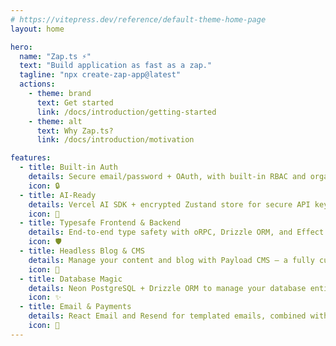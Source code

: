 ```yaml
---
# https://vitepress.dev/reference/default-theme-home-page
layout: home

hero:
  name: "Zap.ts ⚡️"
  text: "Build application as fast as a zap."
  tagline: "npx create-zap-app@latest"
  actions:
    - theme: brand
      text: Get started
      link: /docs/introduction/getting-started
    - theme: alt
      text: Why Zap.ts?
      link: /docs/introduction/motivation

features:
  - title: Built-in Auth
    details: Secure email/password + OAuth, with built-in RBAC and organization management — powered by Better Auth.
    icon: 🔒
  - title: AI-Ready
    details: Vercel AI SDK + encrypted Zustand store for secure API key and provider config management.
    icon: 🤖
  - title: Typesafe Frontend & Backend
    details: End-to-end type safety with oRPC, Drizzle ORM, and Effect — seamlessly handling business logic from frontend to backend.
    icon: 🛡️
  - title: Headless Blog & CMS
    details: Manage your content and blog with Payload CMS — a fully customizable, self-hosted CMS with a code-first approach.
    icon: 📝
  - title: Database Magic
    details: Neon PostgreSQL + Drizzle ORM to manage your database entirely from your code in an efficient way.
    icon: ✨
  - title: Email & Payments
    details: React Email and Resend for templated emails, combined with Polar.sh for seamless, fast payments.
    icon: 💸
---
```

